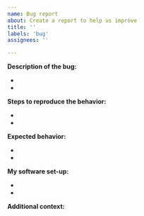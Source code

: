 ```yaml
---
name: Bug report
about: Create a report to help us improve
title: ''
labels: 'bug'
assignees: ''

---
```


**Description of the bug:**
<!--A clear description of what the bug is.-->
- 
- 

**Steps to reproduce the behavior:**
<!-- include screenshots if helpful -->
<!-- 1. Go to '...' -->
<!-- 2. Click on '....' -->
<!-- 3. Scroll down to '....' -->
<!-- 4. See error -->
-
-

**Expected behavior:**
<!-- A clear description of what you expected to happen. -->
-
-

**My software set-up:**
<!-- E.g. Windows, MacOS -->
<!-- E.g. R version 4.2 -->
-
-

**Additional context:**
<!-- Add any other context about the problem here.-->
